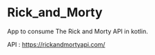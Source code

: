 # Rick_and_Morty
 App to consume The Rick and Morty API in kotlin.  
 
 API : https://rickandmortyapi.com/
